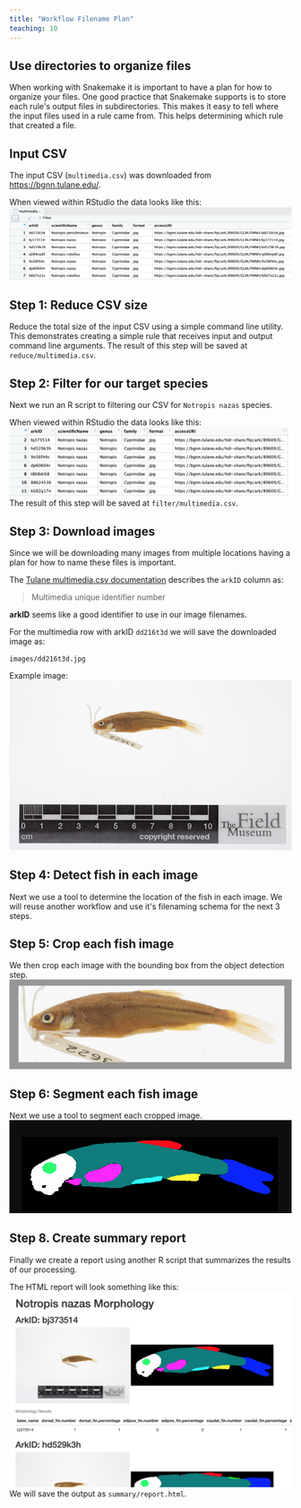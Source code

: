 ```yaml
---
title: "Workflow Filename Plan"
teaching: 10
---
```


## Use directories to organize files
When working with Snakemake it is important to have a plan for how to organize your files.
One good practice that Snakemake supports is to store each rule's output files in subdirectories.
This makes it easy to tell where the input files used in a rule came from. This helps 
determining which rule that created a file.

## Input CSV
The input CSV (`multimedia.csv`) was downloaded from https://bgnn.tulane.edu/.

When viewed within RStudio the data looks like this:
![multimedia CSV screenshot](files/multimedia.png)


## Step 1: Reduce CSV size
Reduce the total size of the input CSV using a simple command line utility.
This demonstrates creating a simple rule that receives input and output command line arguments.
The result of this step will be saved at `reduce/multimedia.csv`.

## Step 2: Filter for our target species
Next we run an R script to filtering our CSV for `Notropis nazas` species.

When viewed within RStudio the data looks like this:
![filtered CSV screenshot](files/filtered.png)
The result of this step will be saved at `filter/multimedia.csv`.

## Step 3: Download images
Since we will be downloading many images from multiple locations  having a plan for how to name these files is important.

The [Tulane multimedia.csv documentation](https://bgnn.tulane.edu/) describes the `arkID` column as:

> Multimedia unique identifier number

__arkID__ seems like a good identifier to use in our image filenames.

For the multimedia row with arkID `dd216t3d` we will save the downloaded image as:
```
images/dd216t3d.jpg
```

Example image:
![minnow image](files/bj373514.png)


## Step 4: Detect fish in each image
Next we use a tool to determine the location of the fish in each image.
We will reuse another workflow and use it's filenaming schema for the next 3 steps.

## Step 5: Crop each fish image
We then crop each image with the bounding box from the object detection step.
![cropped minnow image](files/bj373514_crop.png)

## Step 6: Segment each fish image
Next we use a tool to segment each cropped image.
![segmented minnow image](files/bj373514_seg.png)

## Step 8. Create summary report
Finally we create a report using another R script that summarizes the results of our processing.

The HTML report will look something like this:
![final report screenshot](files/report.png)
We will save the output as `summary/report.html`.

